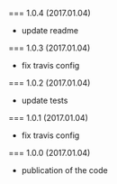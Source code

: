 === 1.0.4 (2017.01.04)

* update readme

=== 1.0.3 (2017.01.04)

* fix travis config

=== 1.0.2 (2017.01.04)

* update tests

=== 1.0.1 (2017.01.04)

* fix travis config

=== 1.0.0 (2017.01.04)

* publication of the code
